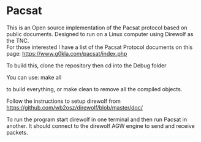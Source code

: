 # Pacsat
This is an Open source implementation of the Pacsat protocol based on public documents.  Designed to run on a Linux computer using Direwolf as the TNC.  
For those interested I have a list of the Pacsat Protocol documents on this page: https://www.g0kla.com/pacsat/index.php

To build this, clone the repository then cd into the Debug folder

You can use:
make all

to build everything, or
make clean to remove all the compiled objects.

Follow the instructions to setup direwolf from https://github.com/wb2osz/direwolf/blob/master/doc/

To run the program start direwolf in one terminal and then run Pacsat in another.  It should connect to the direwolf AGW engine to send and receive packets.
